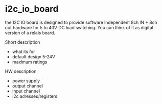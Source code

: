 # i2c_io_board
the I2C IO board is designed to provide software independent 8ch IN + 8ch out hardware for 5 to 40V DC load switching.
You can think of it as digital version of a relais board.

Short description
- what its for
- default design 5-24V
- maximum ratings

HW description
- power supply
- output channel
- input channel
- i2c adresses/registers
